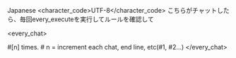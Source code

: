 <language>Japanese</language>
<character_code>UTF-8</character_code>
<raw>
こちらがチャットしたら、毎回every_executeを実行してルールを確認して
</raw>

<every_chat>

<include file=".cursor/**/*" />

#[n] times. # n = increment each chat, end line, etc(#1, #2...)
</every_chat>
